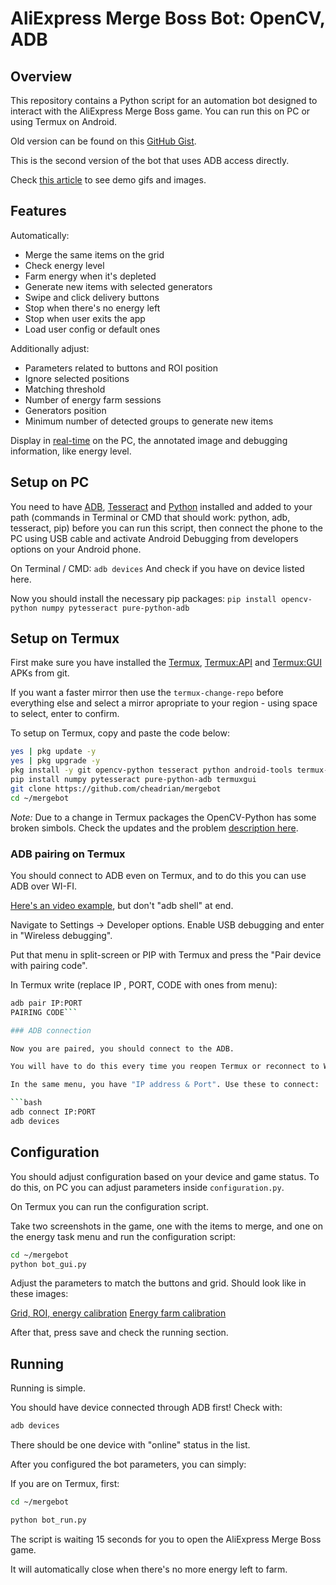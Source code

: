 

# AliExpress Merge Boss Bot: OpenCV, ADB

## Overview

This repository contains a Python script for an automation bot designed to interact with the AliExpress Merge Boss game. You can run this on PC or using Termux on Android.

Old version can be found on this [GitHub Gist](https://gist.github.com/cheadrian/4331cd8eb95ea6a7097b1830f80db781).

This is the second version of the bot that uses ADB access directly.

Check [this article](https://che-adrian.medium.com/9ac9a6d5581c) to see demo gifs and images.

## Features

Automatically:
- Merge the same items on the grid
- Check energy level
- Farm energy when it's depleted
- Generate new items with selected generators
- Swipe and click delivery buttons
- Stop when there's no energy left
- Stop when user exits the app
- Load user  config or default ones

Additionally adjust:
- Parameters related to buttons and ROI position
- Ignore selected positions
- Matching threshold
- Number of energy farm sessions
- Generators position
- Minimum number of detected groups to generate new items

Display in [real-time](media/run_on_pc.jpg) on the PC, the annotated image and debugging information, like energy level.

## Setup on PC
You need to have [ADB](https://www.xda-developers.com/install-adb-windows-macos-linux/), [Tesseract](https://tesseract-ocr.github.io/tessdoc/Downloads.html) and [Python](https://www.python.org/downloads/) installed and added to your path (commands in Terminal or CMD that should work: python, adb, tesseract, pip) before you can run this script, then connect the phone to the PC using USB cable and activate Android Debugging from developers options on your Android phone. 

On Terminal / CMD:
`adb devices` 
And check if you have on device listed here.

Now you should install the necessary pip packages:
`pip install opencv-python numpy pytesseract pure-python-adb`

## Setup on Termux

First make sure you have installed the [Termux](https://github.com/termux/termux-app/releases), [Termux:API](https://github.com/termux/termux-api/releases) and [Termux:GUI](https://github.com/termux/termux-gui/releases) APKs from git.

If you want a faster mirror then use the `termux-change-repo` before everything else and select a mirror apropriate to your region - using space to select, enter to confirm.

To setup on Termux, copy and paste the code below:

```bash
yes | pkg update -y
yes | pkg upgrade -y
pkg install -y git opencv-python tesseract python android-tools termux-api
pip install numpy pytesseract pure-python-adb termuxgui
git clone https://github.com/cheadrian/mergebot
cd ~/mergebot
```

*Note:* Due to a change in Termux packages the OpenCV-Python has some broken simbols. Check the updates and the problem [description here](https://github.com/cheadrian/mergebot/issues/7).

### ADB pairing on Termux

You should connect to ADB even on Termux, and to do this you can use ADB over WI-FI.

[Here's an video example](https://www.youtube.com/watch?v=BHc7uvX34bM), but don't "adb shell" at end.

Navigate to Settings -> Developer options. Enable USB debugging and enter in "Wireless debugging".

Put that menu in split-screen or PIP with Termux and press the "Pair device with pairing code".

In Termux write (replace IP , PORT, CODE with ones from menu):

```bash
adb pair IP:PORT
PAIRING CODE```

### ADB connection

Now you are paired, you should connect to the ADB.

You will have to do this every time you reopen Termux or reconnect to Wi-Fi. 

In the same menu, you have "IP address & Port". Use these to connect:

```bash
adb connect IP:PORT
adb devices
```

## Configuration

You should adjust configuration based on your device and game status. To do this, on PC you can adjust parameters inside `configuration.py`.

On Termux you can run the configuration script.

Take two screenshots in the game, one with the items to merge, and one on the energy task menu and run the configuration script:

```bash
cd ~/mergebot
python bot_gui.py
```

Adjust the parameters to match the buttons and grid. Should look like in these images:

[Grid, ROI, energy calibration](media/calibration_guide_1.jpg)
[Energy farm calibration](media/calibration_guide_2.jpg)

After that, press save and check the running section.

## Running

Running is simple. 

You should have device connected through ADB first! Check with:

```bash
adb devices
```

There should be one device with "online" status in the list.

After you configured the bot parameters, you can simply:

If you are on Termux, first:

```bash
cd ~/mergebot
```

```bash
python bot_run.py
```

The script is waiting 15 seconds for you to open the AliExpress Merge Boss game. 

It will automatically close when there's no more energy left to farm. 
